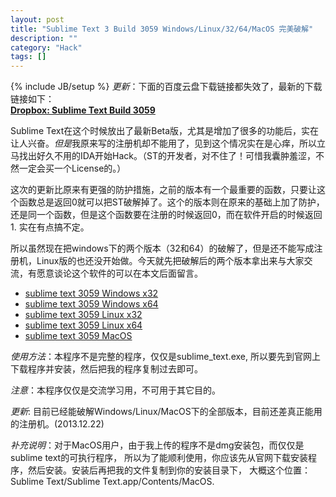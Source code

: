 ```yaml
---
layout: post
title: "Sublime Text 3 Build 3059 Windows/Linux/32/64/MacOS 完美破解"
description: ""
category: "Hack"
tags: []
---
```

{% include JB/setup %}
 *更新*：下面的百度云盘下载链接都失效了，最新的下载链接如下：    
[**Dropbox: Sublime Text Build 3059**](https://www.dropbox.com/sh/n2xf7xvao1pya13/AADxxrbCekZzMU7zFV6sqng0a)

Sublime Text在这个时候放出了最新Beta版，尤其是增加了很多的功能后，实在让人兴奋。*但是*我原来写的注册机却不能用了，见到这个情况实在是心痒，所以立马找出好久不用的IDA开始Hack。（ST的开发者，对不住了！可惜我囊肿羞涩，不然一定会买一个License的。）    

这次的更新比原来有更强的防护措施，之前的版本有一个最重要的函数，只要让这个函数总是返回0就可以把ST破解掉了。这个的版本则在原来的基础上加了防护，还是同一个函数，但是这个函数要在注册的时候返回0，而在软件开启的时候返回1. 实在有点搞不定。    

所以虽然现在把windows下的两个版本（32和64）的破解了，但是还不能写成注册机，Linux版的也还没开始做。今天就先把破解后的两个版本拿出来与大家交流，有愿意谈论这个软件的可以在本文后面留言。    

* [sublime text 3059 Windows x32](http://yun.baidu.com/share/link?shareid=3772766860&uk=2986591212)
* [sublime text 3059 Windows x64](http://yun.baidu.com/share/link?shareid=3780798375&uk=2986591212)
* [sublime text 3059 Linux x32](http://yun.baidu.com/share/link?shareid=3756674317&uk=2986591212)
* [sublime text 3059 Linux x64](http://yun.baidu.com/share/link?shareid=3762073257&uk=2986591212)
* [sublime text 3059 MacOS](http://yun.baidu.com/share/link?shareid=1789397571&uk=2986591212)

*使用方法*：本程序不是完整的程序，仅仅是sublime_text.exe, 所以要先到官网上下载程序并安装，然后把我的程序复制过去即可。    

*注意*：本程序仅仅是交流学习用，不可用于其它目的。    

*更新*: 目前已经能破解Windows/Linux/MacOS下的全部版本，目前还差真正能用的注册机。(2013.12.22)    

*补充说明*：对于MacOS用户，由于我上传的程序不是dmg安装包，而仅仅是sublime text的可执行程序，
所以为了能顺利使用，你应该先从官网下载安装程序，然后安装。安装后再把我的文件复制到你的安装目录下，
大概这个位置：Sublime Text/Sublime Text.app/Contents/MacOS.

